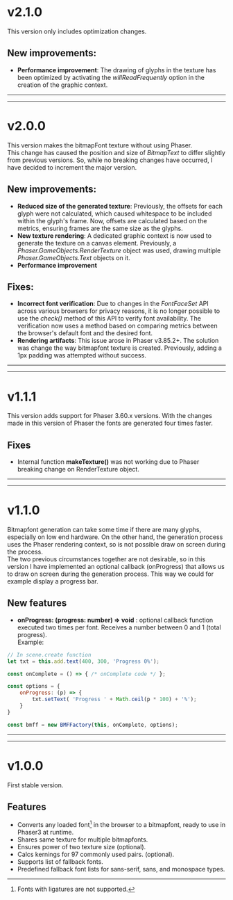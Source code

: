 # v2.1.0
This version only includes optimization changes.
## New improvements:
* **Performance improvement**: The drawing of glyphs in the texture has been optimized by activating the *willReadFrequently* option in the creation of the graphic context.

---
---

# v2.0.0
This version makes the bitmapFont texture without using Phaser.  
This change has caused the position and size of *BitmapText* to differ slightly from previous versions. So, while no breaking changes have occurred, I have decided to increment the major version.

## New improvements:
* **Reduced size of the generated texture**: Previously, the offsets for each glyph were not calculated, which caused whitespace to be included within the glyph's frame. Now, offsets are calculated based on the metrics, ensuring frames are the same size as the glyphs.
* **New texture rendering**: A dedicated graphic context is now used to generate the texture on a canvas element. Previously, a *Phaser.GameObjects.RenderTexture* object was used, drawing multiple *Phaser.GameObjects.Text* objects on it.
* **Performance improvement**

## Fixes:
* **Incorrect font verification**: Due to changes in the *FontFaceSet* API across various browsers for privacy reasons, it is no longer possible to use the *check()* method of this API to verify font availability. The verification now uses a method based on comparing metrics between the browser's default font and the desired font.
* **Rendering artifacts**: This issue arose in Phaser v3.85.2+. The solution was change the way bitmapfont texture is created. Previously, adding a 1px padding was attempted without success.

---
---

# v1.1.1
This version adds support for Phaser 3.60.x versions. With the changes made in this version of Phaser the fonts are generated four times faster.  
## Fixes
* Internal function **makeTexture()** was not working due to Phaser breaking change on RenderTexture object.  

---
---

# v1.1.0
Bitmapfont generation can take some time if there are many glyphs, especially on low end hardware. On the other hand, the generation process uses the Phaser rendering context, so is not possible draw on screen during the process.  
The two previous circumstances together are not desirable, so in this version I have implemented an optional callback (onProgress) that allows us to draw on screen during the generation process. This way we could for example display a progress bar.  
## New features
* **onProgress: (progress: number) => void** : optional callback function executed two times per font. Receives a number between 0 and 1 (total progress).  
Example:
```javascript
// In scene.create function
let txt = this.add.text(400, 300, 'Progress 0%');

const onComplete = () => { /* onComplete code */ };

const options = {
    onProgress: (p) => {
        txt.setText( 'Progress ' + Math.ceil(p * 100) + '%');
    }
}

const bmff = new BMFFactory(this, onComplete, options);
```

---  
---

# v1.0.0
First stable version.
## Features
* Converts any loaded font[^1] in the browser to a bitmapfont, ready to use in Phaser3 at runtime.
* Shares same texture for multiple bitmapfonts.
* Ensures power of two texture size (optional).
* Calcs kernings for 97 commonly used pairs. (optional).
* Supports list of fallback fonts.
* Predefined fallback font lists for sans-serif, sans, and monospace types.

[^1]: Fonts with ligatures are not supported.